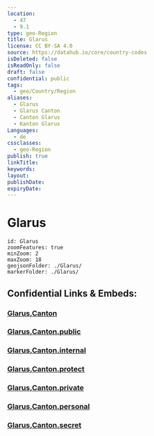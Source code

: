 ```yaml
---
location:
  - 47
  - 9.1
type: geo-Region
title: Glarus
license: CC BY-SA 4.0
source: https://datahub.io/core/country-codes
isDeleted: false
isReadOnly: false
draft: false
confidential: public
tags:
  - geo/Country/Region
aliases:
  - Glarus
  - Glarus Canton
  - Canton Glarus
  - Kanton Glarus
Languages:
  - de
cssclasses:
  - geo-Region
publish: true
linkTitle:
keywords:
layout:
publishDate:
expiryDate:
---
```


# Glarus

```leaflet
id: Glarus
zoomFeatures: true 
minZoom: 2 
maxZoom: 18
geojsonFolder: ./Glarus/
markerFolder: ./Glarus/
```


## Confidential Links & Embeds: 

### [Glarus,Canton](/_Standards/Earth/Continent/Europe/Europe~Central/Switzerland/Switzerland~Cantons/Glarus,Canton.md) 

### [Glarus,Canton.public](/_public/Earth/Continent/Europe/Europe~Central/Switzerland/Switzerland~Cantons/Glarus,Canton.public.md) 

### [Glarus,Canton.internal](/_internal/Earth/Continent/Europe/Europe~Central/Switzerland/Switzerland~Cantons/Glarus,Canton.internal.md) 

### [Glarus,Canton.protect](/_protect/Earth/Continent/Europe/Europe~Central/Switzerland/Switzerland~Cantons/Glarus,Canton.protect.md) 

### [Glarus,Canton.private](/_private/Earth/Continent/Europe/Europe~Central/Switzerland/Switzerland~Cantons/Glarus,Canton.private.md) 

### [Glarus,Canton.personal](/_personal/Earth/Continent/Europe/Europe~Central/Switzerland/Switzerland~Cantons/Glarus,Canton.personal.md) 

### [Glarus,Canton.secret](/_secret/Earth/Continent/Europe/Europe~Central/Switzerland/Switzerland~Cantons/Glarus,Canton.secret.md)

